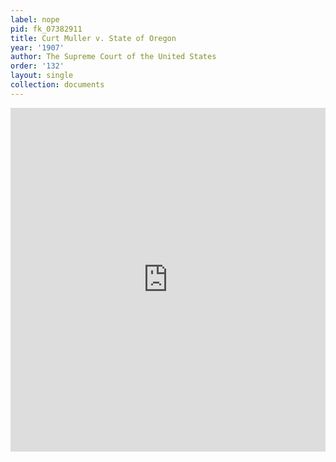 ```yaml
---
label: nope
pid: fk_07382911
title: Curt Muller v. State of Oregon
year: '1907'
author: The Supreme Court of the United States
order: '132'
layout: single
collection: documents
---
```

<iframe src="https://northwestern.app.box.com/embed/s/hh4ukuxptvpmq0x4xtu1w961rjmjwsw7?sortColumn=date&view=list" width="100%" height="550" frameborder="0" allowfullscreen webkitallowfullscreen msallowfullscreen></iframe>
